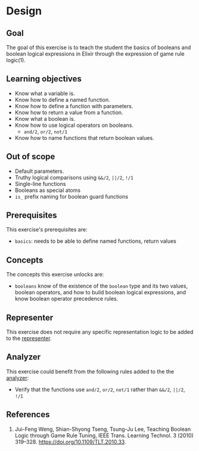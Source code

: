 # Design

## Goal

The goal of this exercise is to teach the student the basics of booleans and boolean logical expressions in Elixir through the expression of game rule logic(1).

## Learning objectives

- Know what a variable is.
- Know how to define a named function.
- Know how to define a function with parameters.
- Know how to return a value from a function.
- Know what a boolean is.
- Know how to use logical operators on booleans.
  - `and/2`, `or/2`, `not/1`
- Know how to name functions that return boolean values.

## Out of scope

- Default parameters.
- Truthy logical comparisons using `&&/2`, `||/2`, `!/1`
- Single-line functions
- Booleans as special atoms
- `is_` prefix naming for boolean guard functions

## Prerequisites

This exercise's prerequisites are:

- `basics`: needs to be able to define named functions, return values

## Concepts

The concepts this exercise unlocks are:

- `booleans` know of the existence of the `boolean` type and its two values, boolean operators, and how to build boolean logical expressions, and know boolean operator precedence rules.

## Representer

This exercise does not require any specific representation logic to be added to the [representer][representer].

## Analyzer

This exercise could benefit from the following rules added to the the [analyzer][analyzer]:

- Verify that the functions use `and/2`, `or/2`, `not/1` rather than `&&/2`, `||/2`, `!/1`

[analyzer]: https://github.com/exercism/elixir-analyzer
[representer]: https://github.com/exercism/elixir-representer

## References

1. Jui-Feng Weng, Shian-Shyong Tseng, Tsung-Ju Lee, Teaching Boolean Logic through Game Rule Tuning, IEEE Trans. Learning Technol. 3 (2010) 319–328. <https://doi.org/10.1109/TLT.2010.33>.
